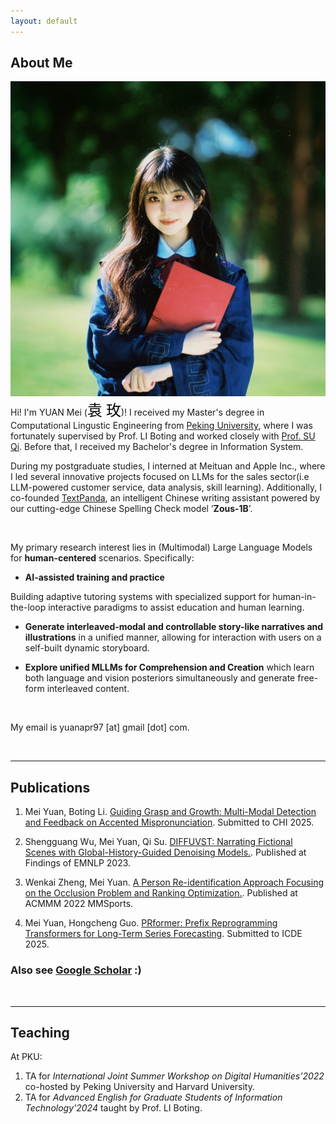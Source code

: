```yaml
---
layout: default
---
```


## About Me

<img class="profile-picture" src="imgs/profile.jpeg">
<!-- <span style="font-family:'KaiTi', 'STKaiti', 'Kaiti SC', serif;">袁 玫</span> -->
<!-- Hi! I'm YUAN Mei (<font face="楷体">袁 玫</font>)!  -->
Hi! I'm YUAN Mei (<font face=楷体 color=black size=5>袁 玫</font>)! I received my Master's degree in Computational Lingustic Engineering from <a href="https://english.pku.edu.cn">Peking University</a>, where I was fortunately supervised by Prof. LI Boting and worked closely with <a href="https://scholar.google.com.hk/citations?user=9f4JUrUAAAAJ&hl=en">Prof. SU Qi</a>. Before that, I received my Bachelor's degree in Information System.

During my postgraduate studies, I interned at Meituan and Apple Inc., where I led several innovative projects focused on LLMs for the sales sector(i.e LLM-powered customer service, data analysis, skill learning). Additionally, I co-founded <a href="http://textpanda.cn">TextPanda</a>, an intelligent Chinese writing assistant powered by our cutting-edge Chinese Spelling Check model ’**Zous-1B**’.

<br />

My primary research interest lies in (Multimodal) Large Language Models for **human-centered** scenarios. Specifically:

- **AI-assisted training and practice**
<!--- **Building adaptive pedagogical systems with multimodal coaching avatars** to enable (M)LLMs simulating educators and learners to reshape the pedagogy and acquisition process. -->
  Building adaptive tutoring systems with specialized support for human-in-the-loop interactive paradigms to assist education and human learning.

- **Generate interleaved-modal and controllable story-like narratives and illustrations** in a unified manner, allowing for interaction with users on a self-built dynamic storyboard.
  
- **Explore unified MLLMs for Comprehension and Creation** which learn both language and vision posteriors simultaneously and generate free-form interleaved content.

<br />

My email is yuanapr97 [at] gmail [dot] com.  


<br />

****

## Publications

1. Mei Yuan, Boting Li. [Guiding Grasp and Growth: Multi-Modal Detection and Feedback on Accented Mispronunciation](). Submitted to CHI 2025.

2. Shengguang Wu, Mei Yuan, Qi Su. [DIFFUVST: Narrating Fictional Scenes with Global-History-Guided Denoising Models.](https://arxiv.org/pdf/2312.07066v1). Published at Findings of EMNLP 2023.

3. Wenkai Zheng, Mei Yuan. [A Person Re-identification Approach Focusing on the Occlusion Problem and Ranking Optimization.](https://dl.acm.org/doi/abs/10.1145/3552437.3555692). Published at ACMMM 2022 MMSports.

4. Mei Yuan, Hongcheng Guo. [PRformer: Prefix Reprogramming Transformers for Long-Term Series Forecasting](https://drive.google.com/file/d/1TRluzIIIRiTBxrD3ftzOAN_xotqOAwpz/view?usp=sharing). Submitted to ICDE 2025.


### Also see [Google Scholar](https://scholar.google.com/citations?user=q4kZ8WMAAAAJ&hl=en) :)  


&nbsp;

****

## Teaching
At PKU:
1. TA for *International Joint Summer Workshop on Digital Humanities’2022* co-hosted by Peking University and Harvard University.
2. TA for *Advanced English for Graduate Students of Information Technology'2024* taught by Prof. LI Boting.


<br />




